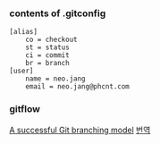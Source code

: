 ### contents of .gitconfig
```
[alias]
	co = checkout
	st = status
	ci = commit
	br = branch
[user]
	name = neo.jang
	email = neo.jang@phcnt.com
```

### gitflow
[A successful Git branching model](http://nvie.com/posts/a-successful-git-branching-model/)
[번역](http://dogfeet.github.io/articles/2011/a-successful-git-branching-model.html)
